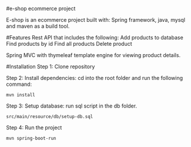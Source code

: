 #e-shop ecommerce project

E-shop is an ecommerce project built with: Spring 
framework, java, mysql and maven as a build tool.

#Features
Rest API that includes the following:
Add products to database
Find products by id
Find all products
Delete product

Spring MVC with thymeleaf template engine for viewing product details.

#Installation
Step 1: Clone repository

Step 2: Install dependencies: cd into the root 
folder and run the following command:

`mvn install`

Step 3: Setup database: run sql script in the db 
folder.

`src/main/resource/db/setup-db.sql`

Step 4: Run the project

`mvn spring-boot-run`

